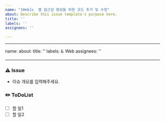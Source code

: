 ```yaml
---
name: "[Web]♿️  웹 접근성 향상을 위한 코드 추가 및 수정"
about: Describe this issue template's purpose here.
title: ''
labels: ''
assignees: ''

---
```


---
name: 
about: 
title: ''
labels: :wheelchair: Web
assignees: ''

---

### ⚠️ Issue
- 이슈 개요를 입력해주세요.

### ✏️ ToDoList
- [ ] 할 일1
- [ ] 할 일2
